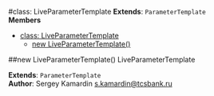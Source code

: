 <a name="LiveParameterTemplate"></a>
#class: LiveParameterTemplate
**Extends**: `ParameterTemplate`  
**Members**

* [class: LiveParameterTemplate](#LiveParameterTemplate)
  * [new LiveParameterTemplate()](#new_LiveParameterTemplate)

<a name="new_LiveParameterTemplate"></a>
##new LiveParameterTemplate()
LiveParameterTemplate

**Extends**: `ParameterTemplate`  
**Author**: Sergey Kamardin <s.kamardin@tcsbank.ru>  
